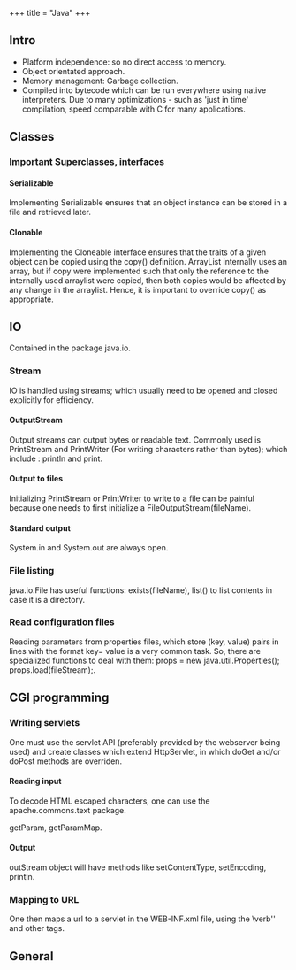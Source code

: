 +++
title = "Java"
+++

## Intro
- Platform independence: so no direct access to memory.
- Object orientated approach.
- Memory management: Garbage collection.
- Compiled into bytecode which can be run everywhere using native interpreters. Due to many optimizations - such as 'just in time' compilation, speed comparable with C for many applications.

## Classes
### Important Superclasses, interfaces
#### Serializable
Implementing Serializable ensures that an object instance can be stored in a file and retrieved later.

#### Clonable
Implementing the Cloneable interface ensures that the traits of a given object can be copied using the copy() definition. ArrayList internally uses an array, but if copy were implemented such that only the reference to the internally used arraylist were copied, then both copies would be affected by any change in the arraylist. Hence, it is important to override copy() as appropriate.

## IO
Contained in the package java.io.

### Stream
IO is handled using streams; which usually need to be opened and closed explicitly for efficiency.

#### OutputStream
Output streams can output bytes or readable text. Commonly used is PrintStream and PrintWriter (For writing characters rather than bytes); which include : println and print.

#### Output to files
Initializing PrintStream or PrintWriter to write to a file can be painful because one needs to first initialize a FileOutputStream(fileName).

#### Standard output
System.in and System.out are always open.

### File listing
java.io.File has useful functions: exists(fileName), list() to list contents in case it is a directory.

### Read configuration files
Reading parameters from properties files, which store (key, value) pairs in lines with the format key= value is a very common task. So, there are specialized functions to deal with them: props = new java.util.Properties();  props.load(fileStream);.


## CGI programming
### Writing servlets
One must use the servlet API (preferably provided by the webserver being used) and create classes which extend HttpServlet, in which doGet and/or doPost methods are overriden.

#### Reading input
To decode HTML escaped characters, one can use the apache.commons.text package.

getParam, getParamMap.


#### Output
outStream object will have methods like setContentType, setEncoding, println.

### Mapping to URL
One then maps a url to a servlet in the WEB-INF.xml file, using the \verb'<servlet>' and other tags.

## General
<div class="spreadsheet" src="../java.toml" fullHeightWithRowsPerScreen=8> </div>  

